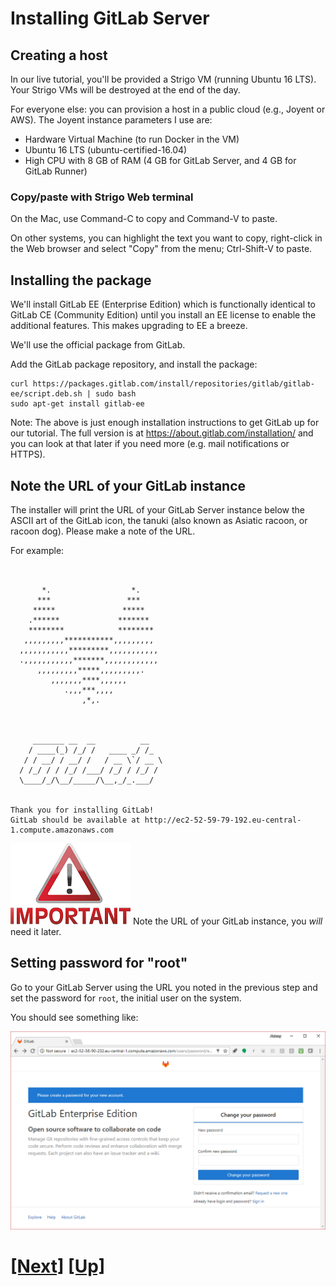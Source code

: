 # Installing GitLab Server

## Creating a host

In our live tutorial, you'll be provided a Strigo VM (running Ubuntu
16 LTS). Your Strigo VMs will be destroyed at the end of the day.

For everyone else: you can provision a host in a public cloud (e.g.,
Joyent or AWS). The Joyent instance parameters I use are:

- Hardware Virtual Machine (to run Docker in the VM)
- Ubuntu 16 LTS (ubuntu-certified-16.04)
- High CPU with 8 GB of RAM (4 GB for GitLab Server, and 4 GB for GitLab Runner)

### Copy/paste with Strigo Web terminal

On the Mac, use Command-C to copy and Command-V to paste.

On other systems, you can highlight the text you want to copy, 
right-click in the Web browser and select "Copy" from the menu;
Ctrl-Shift-V to paste.

## Installing the package

We'll install GitLab EE (Enterprise Edition) which is functionally
identical to GitLab CE (Community Edition) until you install an
EE license to enable the additional features. This makes upgrading
to EE a breeze.

We'll use the official package from GitLab.

Add the GitLab package repository, and install the package:

```console
curl https://packages.gitlab.com/install/repositories/gitlab/gitlab-ee/script.deb.sh | sudo bash
sudo apt-get install gitlab-ee 
```

Note: The above is just enough installation instructions to
get GitLab up for our tutorial. The full version is at
https://about.gitlab.com/installation/ and you can look at that later
if you need more (e.g. mail notifications or HTTPS).


## Note the URL of your GitLab instance

The installer will print the URL of your GitLab Server instance below the
ASCII art of the GitLab icon, the tanuki (also known as Asiatic racoon,
or racoon dog).  Please make a note of the URL.

For example:

```text

                                                                                                                                                                                                                                                                                                                                                 
       *.                  *.                                                                                                                                                                                                                                                                                                                    
      ***                 ***                                                                                                                                                                                                                                                                                                                    
     *****               *****                                                                                                                                                                                                                                                                                                                   
    .******             *******                                                                                                                                                                                                                                                                                                                  
    ********            ********                                                                                                                                                                                                                                                                                                                 
   ,,,,,,,,,***********,,,,,,,,,                                                                                                                                                                                                                                                                                                                 
  ,,,,,,,,,,,*********,,,,,,,,,,,                                                                                                                                                                                                                                                                                                                
  .,,,,,,,,,,,*******,,,,,,,,,,,,                                                                                                                                                                                                                                                                                                                
      ,,,,,,,,,*****,,,,,,,,,.                                                                                                                                                                                                                                                                                                                   
         ,,,,,,,****,,,,,,                                                                                                                                                                                                                                                                                                                       
            .,,,***,,,,                                                                                                                                                                                                                                                                                                                          
                ,*,.                                                                                                                                                                                                                                                                                                                             
                                                                                                                                                                                                                                                                                                                                                 
                                                                                                                                                                                                                                                                                                                                                 
                                                                                                                                                                                                                                                                                                                                                 
     _______ __  __          __                                                                                                                                                                                                                                                                                                                  
    / ____(_) /_/ /   ____ _/ /_                                                                                                                                                                                                                                                                                                                 
   / / __/ / __/ /   / __ \`/ __ \                                                                                                                                                                                                                                                                                                               
  / /_/ / / /_/ /___/ /_/ / /_/ /                                                                                                                                                                                                                                                                                                                
  \____/_/\__/_____/\__,_/_.___/                                                                                                                                                                                                                                                                                                                 
                                                                                                                                                                                                                                                                                                                                                 
                                                                                                                                                                                                                                                                                                                                                 
Thank you for installing GitLab!                                                                                                                                                                                                                                                                                                                 
GitLab should be available at http://ec2-52-59-79-192.eu-central-1.compute.amazonaws.com                     

```

![important](img/important-one-tenth.png)
Note the URL of your GitLab instance, you *will* need it later.

## Setting password for "root"

Go to your GitLab Server using the URL you noted in the previous step and set the password for `root`, the initial user on the system.

You should see something like:

![login](img/login.png)

# [[Next]](12-setting-up-a-project.md) [[Up]](README.md)
